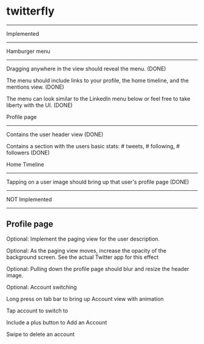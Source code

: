 twitterfly
==========

**************
Implemented
**************

Hamburger menu

--------------
Dragging anywhere in the view should reveal the menu. (DONE)

The menu should include links to your profile, the home timeline, and the mentions view. (DONE)

The menu can look similar to the LinkedIn menu below or feel free to take liberty with the UI. (DONE)


Profile page

-------------

Contains the user header view (DONE)

Contains a section with the users basic stats: # tweets, # following, # followers (DONE)


Home Timeline

--------------------

Tapping on a user image should bring up that user's profile page (DONE)


***************
NOT Implemented
***************

Profile page
-------------

Optional: Implement the paging view for the user description. 

Optional: As the paging view moves, increase the opacity of the background screen. See the actual Twitter app for this effect

Optional: Pulling down the profile page should blur and resize the header image.


Optional: Account switching

Long press on tab bar to bring up Account view with animation

Tap account to switch to

Include a plus button to Add an Account

Swipe to delete an account

